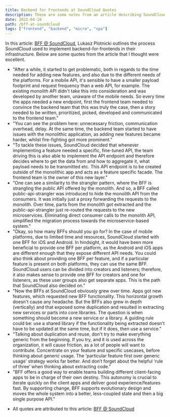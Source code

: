 ```yaml
---
title: Backend for Frontends at SoundCloud Quotes
description: These are some notes from an article describing SoundCloud's process for implementing backend-for-frontends.
date: 2022-04-19
path: /bff-at-soundcloud
tags: ["frontend", "backend", "micro", "spa"]
---
```


In this article: [BFF @ SoundCloud](https://www.thoughtworks.com/insights/blog/bff-soundcloud), Lukasz Plotnicki outlines the process SoundCloud used to implement backend-for-frontends in their infrastructure. Below are some quotes from the article that I thought were excellent.

- "After a while, it started to get problematic, both in regards to the time needed for adding new features, and also due to the different needs of the platforms. For a mobile API, it's sensible to have a smaller payload footprint and request frequency than a web API, for example. The existing monolith API didn't take this into consideration and was developed by another team, unaware of the mobile needs. So every time the apps needed a new endpoint, first the frontend team needed to convince the backend team that this was truly the case, then a story needed to be written, prioritized, picked, developed and communicated to the frontend team."
- "You can see the problem here: unnecessary friction, communication overhead, delay. At the same time, the backend team started to have issues with the monolithic application, as adding new features became harder, whilst fire-fighting got more prominent."
- "To tackle these issues, SoundCloud decided that whenever implementing a feature needed a specific, fine-tuned API, the team driving this is also able to implement the API endpoint and therefore decides where to get the data from and how to aggregate it, what payload needs to be transmitted etc. This API endpoint is to be created outside of the monolithic app and acts as a feature specific facade. The frontend team is the owner of this new layer."
- "One can see a similarity to the strangler pattern, where the BFF is strangling the public API offered by the monolith. And so, a BFF called public-api-strangler was introduced to hide the monolith API from the consumers. It was initially just a proxy forwarding the requests to the monolith. Over time, parts from the monolith got extracted and the public-api-strangler just re-routed the requests to the new microservices. Eliminating direct consumer calls to the monolith API, simplified the migration process towards the microservice-based system."
- "Okay, so how many BFFs should you go for? In the case of mobile platforms, due to limited time and resources, SoundCloud started with one BFF for iOS and Android. In hindsight, it would have been more beneficial to provide one BFF per platform, as the Android and iOS apps are different enough that they expose different API needs. You could also think about providing one BFF per feature, and if a particular feature is present on both platforms, they can use the same BFF. SoundCloud users can be divided into creators and listeners; therefore, it also makes sense to provide one BFF for creators and one for listeners, as these user groups also get separate apps. This is the path that SoundCloud also decided on."
- "Now the BFFs at SoundCloud obviously grew over time. Apps got new features, which requested new BFF functionality. This horizontal growth doesn't cause any headache. But the BFFs also grew in depth (vertically) and that exposed some duplication and resulted in extracting new services or parts into core libraries. The question is when something should become a new service or a library. A guiding rule could be: use a shared library if the functionality being extracted doesn't have to be updated at the same time, but if it does, then use a service."
- "Talking about duplication and reuse, don't try to make everything generic from the beginning. If you try, and it is used across the organization, it will cause friction, as a lot of people will want to contribute. Concentrate on your feature and specific usecases, before thinking about generic usage. The 'particular feature first over generic usage' strategy works far better. And don’t forget about the helpful ‘rule of three’ when thinking about extracting code."
- "BFF offers a good way to enable teams building different client-facing apps to be in charge of their own destiny. This autonomy is crucial to iterate quickly on the client apps and deliver good experience/features fast. By supporting change, BFF supports evolutionary design and moves the whole system into a better, less-coupled state and then a big single purpose API."

* All quotes are attributed to this article: [BFF @ SoundCloud](https://www.thoughtworks.com/insights/blog/bff-soundcloud)
